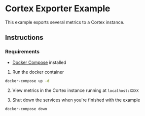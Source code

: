 # Cortex Exporter Example

This example exports several metrics to a Cortex instance.

## Instructions

### Requirements

- [Docker Compose](https://docs.docker.com/compose/) installed

1. Run the docker container

```bash
docker-compose up -d
```

2. View metrics in the Cortex instance running at `localhost:XXXX`

3. Shut down the services when you're finished with the example

```bash
docker-compose down
```

